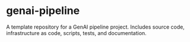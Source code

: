 # genai-pipeline

A template repository for a GenAI pipeline project. Includes source code, infrastructure as code, scripts, tests, and documentation.
